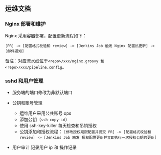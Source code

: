 

## 运维文档

### Nginx 部署和维护

Nginx 采用容器部署，配置更新流程如下：

​	`[PR] -> [配置格式校验和 review] -> [Jenkins Job 触发 Nginx 配置热更新] -> [邮件通知]`

备注：对应流水线位于`<repo>/xxx/nginx.groovy 和 <repo>/xxx/pipeline.config`。

### sshd 和用户管理

* 服务端的端口修改为非默认端口

* 公钥和账号管理
  * 运维用户采用公共账号 ops
  * 添加公钥（`ssh-copy-id`）
  * 使用 ssh-key-killer 每天检查和吊销授权
  * 公钥添加和授权流程：
    `[修改授权期限配置并提交 PR] -> [配置格式校验和 review] -> [Jenkins Job 触发 授权配置更新并立即执行一次授权公钥的更新]`

* 用户审计
  记录用户 ip 和 操作记录
